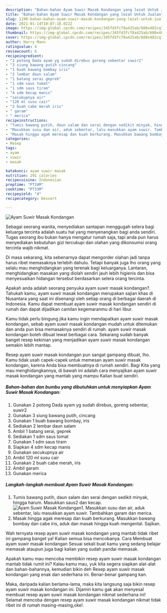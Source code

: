 ```yaml
---
description: "Bahan-bahan Ayam Suwir Masak Kondangan yang lezat Untuk Jualan"
title: "Bahan-bahan Ayam Suwir Masak Kondangan yang lezat Untuk Jualan"
slug: 1190-bahan-bahan-ayam-suwir-masak-kondangan-yang-lezat-untuk-jualan
date: 2021-01-14T10:07:18.022Z
image: https://img-global.cpcdn.com/recipes/345fd3fcf8a425ab/680x482cq70/ayam-suwir-masak-kondangan-foto-resep-utama.jpg
thumbnail: https://img-global.cpcdn.com/recipes/345fd3fcf8a425ab/680x482cq70/ayam-suwir-masak-kondangan-foto-resep-utama.jpg
cover: https://img-global.cpcdn.com/recipes/345fd3fcf8a425ab/680x482cq70/ayam-suwir-masak-kondangan-foto-resep-utama.jpg
author: Harry Mann
ratingvalue: 4
reviewcount: 6
recipeingredient:
- "2 potong Dada ayam yg sudah direbus goreng sebentar suwir2"
- "3 siung bawang putih cincang"
- "1 buah bawang bombay iris"
- "2 lembar daun salam"
- "1 batang serai geprek"
- "1 sdm saus tomat"
- "1 sdm saus tiram"
- "4 sdm kecap manis"
- "secukupnya air"
- "120 ml susu cair"
- "2 buah cabe merah iris"
- " garam"
- " merica"
recipeinstructions:
- "Tumis bawang putih, daun salam dan serai dengan sedikit minyak, hingga harum. Masukkan saus2 dan kecap."
- "Masukkan susu dan air, aduk sebentar, lalu masukkan ayam suwir. Tambahkan garam dan merica."
- "Masak hingga agak meresap dan kuah berkurang. Masukkan bawang bombay dan cabe iris, aduk dan masak hingga kuah mengental. Sajikan."
categories:
- Resep
tags:
- ayam
- suwir
- masak

katakunci: ayam suwir masak 
nutrition: 291 calories
recipecuisine: Indonesian
preptime: "PT24M"
cooktime: "PT33M"
recipeyield: "4"
recipecategory: Dessert

---
```



![Ayam Suwir Masak Kondangan](https://img-global.cpcdn.com/recipes/345fd3fcf8a425ab/680x482cq70/ayam-suwir-masak-kondangan-foto-resep-utama.jpg)

Sebagai seorang wanita, menyediakan santapan menggugah selera bagi keluarga tercinta adalah suatu hal yang menyenangkan bagi anda sendiri. Tugas seorang ibu bukan hanya mengatur rumah saja, tapi anda pun harus menyediakan kebutuhan gizi tercukupi dan olahan yang dikonsumsi orang tercinta wajib nikmat.

Di masa  sekarang, kita sebenarnya dapat mengorder olahan jadi tanpa harus ribet memasaknya terlebih dahulu. Tetapi banyak juga lho orang yang selalu mau menghidangkan yang terenak bagi keluarganya. Lantaran, menghidangkan masakan yang diolah sendiri jauh lebih higienis dan bisa menyesuaikan hidangan tersebut berdasarkan selera orang tercinta. 



Apakah anda adalah seorang penyuka ayam suwir masak kondangan?. Tahukah kamu, ayam suwir masak kondangan merupakan sajian khas di Nusantara yang saat ini disenangi oleh setiap orang di berbagai daerah di Indonesia. Kamu dapat membuat ayam suwir masak kondangan sendiri di rumah dan dapat dijadikan camilan kegemaranmu di hari libur.

Kamu tidak perlu bingung jika kamu ingin mendapatkan ayam suwir masak kondangan, sebab ayam suwir masak kondangan mudah untuk ditemukan dan anda pun bisa memasaknya sendiri di rumah. ayam suwir masak kondangan boleh dibuat lewat berbagai cara. Sekarang sudah banyak banget resep kekinian yang menjadikan ayam suwir masak kondangan semakin lebih mantap.

Resep ayam suwir masak kondangan pun sangat gampang dibuat, lho. Kamu tidak usah capek-capek untuk memesan ayam suwir masak kondangan, karena Anda bisa membuatnya di rumah sendiri. Bagi Kita yang mau menghidangkannya, di bawah ini adalah cara menyajikan ayam suwir masak kondangan yang mantab yang mampu Kalian buat sendiri.

<!--inarticleads1-->

##### Bahan-bahan dan bumbu yang dibutuhkan untuk menyiapkan Ayam Suwir Masak Kondangan:

1. Gunakan 2 potong Dada ayam yg sudah direbus, goreng sebentar, suwir2
1. Gunakan 3 siung bawang putih, cincang
1. Gunakan 1 buah bawang bombay, iris
1. Sediakan 2 lembar daun salam
1. Ambil 1 batang serai, geprek
1. Sediakan 1 sdm saus tomat
1. Gunakan 1 sdm saus tiram
1. Siapkan 4 sdm kecap manis
1. Gunakan secukupnya air
1. Ambil 120 ml susu cair
1. Gunakan 2 buah cabe merah, iris
1. Ambil  garam
1. Gunakan  merica




<!--inarticleads2-->

##### Langkah-langkah membuat Ayam Suwir Masak Kondangan:

1. Tumis bawang putih, daun salam dan serai dengan sedikit minyak, hingga harum. Masukkan saus2 dan kecap.
<img src="https://img-global.cpcdn.com/steps/70980d58be133a7b/160x128cq70/ayam-suwir-masak-kondangan-langkah-memasak-1-foto.jpg" alt="Ayam Suwir Masak Kondangan">1. Masukkan susu dan air, aduk sebentar, lalu masukkan ayam suwir. Tambahkan garam dan merica.
1. Masak hingga agak meresap dan kuah berkurang. Masukkan bawang bombay dan cabe iris, aduk dan masak hingga kuah mengental. Sajikan.




Wah ternyata resep ayam suwir masak kondangan yang mantab tidak ribet ini gampang banget ya! Kalian semua bisa mencobanya. Cara Membuat ayam suwir masak kondangan Sesuai sekali buat kamu yang sedang belajar memasak ataupun juga bagi kalian yang sudah pandai memasak.

Apakah kamu mau mencoba membikin resep ayam suwir masak kondangan mantab tidak rumit ini? Kalau kamu mau, yuk kita segera siapkan alat-alat dan bahan-bahannya, kemudian bikin deh Resep ayam suwir masak kondangan yang enak dan sederhana ini. Benar-benar gampang kan. 

Maka, daripada kalian berlama-lama, maka kita langsung saja bikin resep ayam suwir masak kondangan ini. Dijamin kamu gak akan menyesal membuat resep ayam suwir masak kondangan nikmat sederhana ini! Selamat mencoba dengan resep ayam suwir masak kondangan nikmat tidak ribet ini di rumah masing-masing,oke!.

